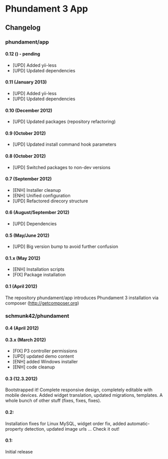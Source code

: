 Phundament 3 App
================

Changelog
---------

### phundament/app

#### 0.12 () - pending

 * [UPD] Added yii-less
 * [UPD] Updated dependencies

#### 0.11 (January 2013)

 * [UPD] Added yii-less
 * [UPD] Updated dependencies

#### 0.10 (December 2012)

 * [UPD] Updated packages (repository refactoring)

#### 0.9 (October 2012)

 * [UPD] Updated install command hook parameters

#### 0.8 (October 2012)

 * [UPD] Switched packages to non-dev versions

#### 0.7 (September 2012)

 * [ENH] Installer cleanup
 * [ENH] Unified configuration
 * [UPD] Refactored direcory structure

#### 0.6 (August/September 2012)

 * [UPD] Dependencies

#### 0.5 (May/June 2012)

 * [UPD] Big version bump to avoid further confusion

#### 0.1.x (May 2012)

 * [ENH] Installation scripts
 * [FIX] Package installation

#### 0.1 (April 2012)

The repository phundament/app introduces Phundament 3 installation via composer (http://getcomposer.org)

### schmunk42/phundament

#### 0.4 (April 2012)

#### 0.3.x (March 2012)

 * [FIX] P3 controller permissions
 * [UPD] updated demo content
 * [ENH] added Windows installer
 * [ENH] code cleanup

#### 0.3 (12.3.2012)
Bootstrapped it! Complete responsive design, completely editable with mobile devices. Added widget translation, updated migrations, templates. A whole bunch of other stuff (fixes, fixes, fixes).

#### 0.2:
Installation fixes for Linux MySQL, widget order fix, added automatic-property detection, updated image urls ... Check it out!

#### 0.1:
Initial release
